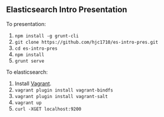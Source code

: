 ## Elasticsearch Intro Presentation

To presentation:

1. `npm install -g grunt-cli`
2. `git clone https://github.com/hjc1710/es-intro-pres.git`
3. `cd es-intro-pres`
4. `npm install`
5. `grunt serve`

To elasticsearch:

1. Install [Vagrant](https://www.vagrantup.com/).
2. `vagrant plugin install vagrant-bindfs`
3. `vagrant plugin install vagrant-salt`
4. `vagrant up`
5. `curl -XGET localhost:9200`
